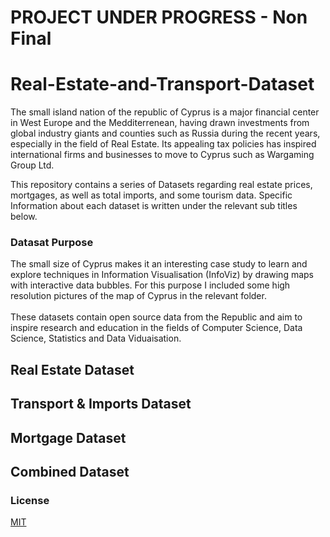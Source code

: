 # PROJECT UNDER PROGRESS - Non Final 

# Real-Estate-and-Transport-Dataset

The small island nation of the republic of Cyprus is a major financial center in West Europe and the Medditerrenean, having drawn investments from global industry giants and counties such as Russia during the recent years, especially in the field of Real Estate.
Its appealing tax policies has inspired international firms and businesses to move to Cyprus such as Wargaming Group Ltd.

This repository contains a series of Datasets regarding real estate prices, mortgages, as well as total imports, and some tourism data.
Specific Information about each dataset is written under the relevant sub titles below. 

### Datasat Purpose

The small size of Cyprus makes it an interesting case study to learn and explore techniques in Information Visualisation (InfoViz) by drawing maps with interactive data bubbles.
For this purpose I included some high resolution pictures of the map of Cyprus in the relevant folder. <br> </br>
These datasets contain open source data from the Republic and aim to inspire research and education in the fields of Computer Science, Data Science, Statistics and Data Viduaisation.

## Real Estate Dataset



## Transport & Imports Dataset


## Mortgage Dataset


## Combined Dataset



### License
[MIT](https://choosealicense.com/licenses/mit/)
